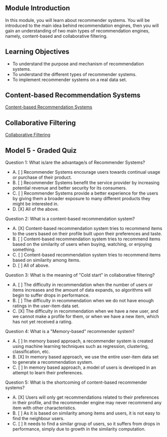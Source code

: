 ## Module Introduction

In this module, you will learn about recommender systems. You will be introduced to the main idea behind recommendation engines, then you will gain an understanding of two main types of recommendation engines, namely, content-based and collaborative filtering.

## Learning Objectives

* To understand the purpose and mechanism of recommendation systems.
* To understand the different types of recommender systems. 
* To implement recommender systems on a real data set.

## Content-based Recommendation Systems

[Content-based Recommendation Systems](https://github.com/1965Eric/IBM-ML0101EN-Machine-Learning-with-Python/blob/main/ML0101EN-RecSys-Content-Based-movies.ipynb)

## Collaborative Filtering

[Collaborative Filtering](https://github.com/1965Eric/IBM-ML0101EN-Machine-Learning-with-Python/blob/main/ML0101EN-RecSys-Collaborative-Filtering-movies.ipynb)

## Model 5 - Graded Quiz

Question 1: What is/are the advantage/s of Recommender Systems?

- A. [ ] Recommender Systems encourage users towards continual usage or purchase of their product.
- B. [ ] Recommender Systems benefit the service provider by increasing potential revenue and better security for its consumers.
- C. [ ] Recommender Systems provide a better experience for the users by giving them a broader exposure to many different products they might be interested in.
- D. [X] All of the above.

Question 2: What is a content-based recommendation system?

- A. [X] Content-based recommendation system tries to recommend items to the users based on their profile built upon their preferences and taste.
- B. [ ] Content-based recommendation system tries to recommend items based on the similarity of users when buying, watching, or enjoying something.
- C. [ ] Content-based recommendation system tries to recommend items based on similarity among items.
- D. [ ] All of above.

Question 3: What is the meaning of "Cold start" in collaborative filtering?

- A. [ ] The difficulty in recommendation when the number of users or items increases and the amount of data expands, so algorithms will begin to suffer drops in performance.
- B. [ ] The difficulty in recommendation when we do not have enough ratings in the user-item data set.
- C. [X] The difficulty in recommendation when we have a new user, and we cannot make a profile for them, or when we have a new item, which has not yet received a rating.

Question 4: What is a "Memory-based" recommender system?

- A. [ ] In memory based approach, a recommender system is created using machine learning techniques such as regression, clustering, classification, etc.
- B. [X] In memory based approach, we use the entire user-item data set to generate a recommendation system.
- C. [ ] In memory based approach, a model of users is developed in an attempt to learn their preferences.

Question 5: What is the shortcoming of content-based recommender systems?

- A. [X] Users will only get recommendations related to their preferences in their profile, and the recommender engine may never recommend any item with other characteristics.
- B. [ ] As it is based on similarity among items and users, it is not easy to find the neighbour users.
- C. [ ] It needs to find a similar group of users, so it suffers from drops in performance, simply due to growth in the similarity computation.
